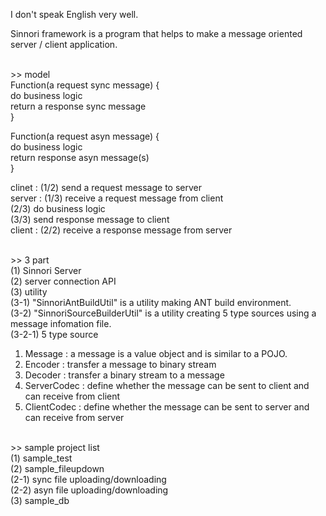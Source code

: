 I don't speak English very well.<br/>

Sinnori framework is a program that helps to make a message oriented server / client application.<br/><br/>

&gt;&gt; model<br/>
Function(a request sync message) {<br/>
  do business logic<br/>
  return a response sync message<br/>
}<br/>

Function(a request asyn message) {<br/>
  do business logic<br/>
  return response asyn message(s)<br/>
}<br/>


clinet : (1/2) send a request message to server<br/> 
server : (1/3) receive a request message from client<br/>
(2/3) do business logic<br/>
(3/3) send response message to client<br/>
client : (2/2) receive a response message from server<br/><br/>


&gt;&gt; 3 part<br/>
(1) Sinnori Server<br/>
(2) server connection API<br/>
(3) utility<br/>
(3-1) "SinnoriAntBuildUtil" is a utility making ANT build environment.<br/>
(3-2) "SinnoriSourceBuilderUtil" is a utility creating 5 type sources using a message infomation file.<br/>
(3-2-1) 5 type source<br/>
1. Message : a message is a value object and is similar to a POJO.<br/>
2. Encoder : transfer a message to binary stream<br/>
3. Decoder : transfer a binary stream to a message<br/>
4. ServerCodec : define whether the message can be sent to client and can receive from client<br/>
5. ClientCodec : define whether the message can be sent to server and can receive from server<br/><br/>

&gt;&gt; sample project list<br/>
(1) sample_test<br/>
(2) sample_fileupdown<br/>
(2-1) sync file uploading/downloading<br/>
(2-2) asyn file uploading/downloading<br/>
(3) sample_db<br/>
